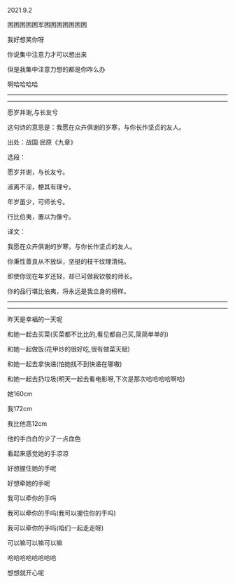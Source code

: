 2021.9.2

困困困困困军困困困困困困困



我好想笑你呀

你说集中注意力才可以想出来

但是我集中注意力想的都是你咋么办

啊哈哈哈哈



--------

--------

愿岁并谢,与长友兮



这句诗的意思是：我愿在众卉俱谢的岁寒，与你长作坚贞的友人。

出处：战国·屈原《九章》

选段：

愿岁并谢，与长友兮。

淑离不淫，梗其有理兮。

年岁虽少，可师长兮。

行比伯夷，置以为像兮。

译文：

我愿在众卉俱谢的岁寒，与你长作坚贞的友人。

你秉性善良从不放纵，坚挺的枝干纹理清纯。

即使你现在年岁还轻，却已可做我钦敬的师长。

你的品行堪比伯夷，将永远是我立身的榜样。

-----

-----------

昨天是幸福的一天呢

和她一起去买菜(买菜都不比比的,看见都自己买,简简单单的)

和她一起做饭(花甲炒的很好吃,很有做菜天赋)

和她一起去拿快递(怕她找不到快递在哪嗷)

和她一起去扔垃圾(明天一起去看电影呀,下次是那次哈哈哈哈啊哈)

她160cm

我172cm

我比他高12cm

他的手白白的少了一点血色

看起来感觉她的手凉凉

好想握住她的手呢

好想牵她的手呢

我可以牵你的手吗

我可以牵你的手吗(我可以握住你的手吗)

我可以牵你的手吗(咱们一起走走呀)

可以嘛可以嘛可以嘛

哈哈哈哈哈哈哈哈

想想就开心呢